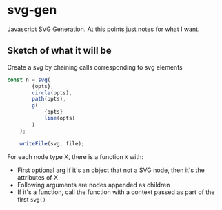 # svg-gen

Javascript SVG Generation. At this points just notes for what I want.

## Sketch of what it will be

Create a svg by chaining calls corresponding to svg elements


```javascript
const n = svg(
        {opts},
        circle(opts),
        path(opts),
        g(
            {opts}
            line(opts)
        )
    );

    writeFile(svg, file);
```

For each node type X, there is a function `X` with:
* First optional arg if it's an object that not a SVG node, then it's the attributes of X
* Following arguments are nodes appended as children
* If it's a function, call the function with a context passed as part of the first `svg()`


